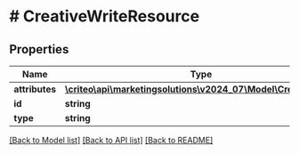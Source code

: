 # # CreativeWriteResource

## Properties

Name | Type | Description | Notes
------------ | ------------- | ------------- | -------------
**attributes** | [**\criteo\api\marketingsolutions\v2024_07\Model\CreativeWrite**](CreativeWrite.md) |  | [optional]
**id** | **string** |  | [optional]
**type** | **string** |  | [optional]

[[Back to Model list]](../../README.md#models) [[Back to API list]](../../README.md#endpoints) [[Back to README]](../../README.md)
